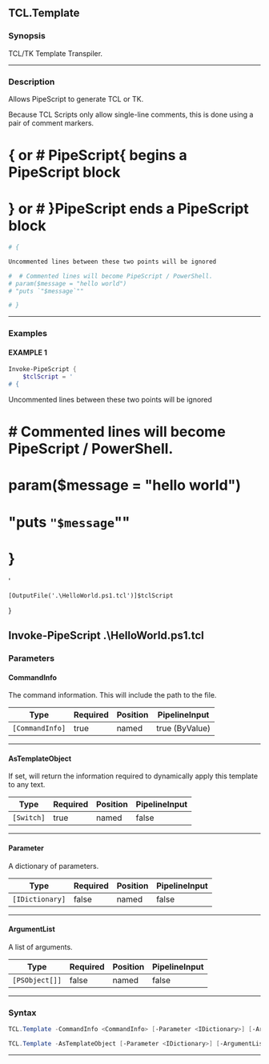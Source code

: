 TCL.Template
------------
### Synopsis
TCL/TK Template Transpiler.

---
### Description

Allows PipeScript to generate TCL or TK.

Because TCL Scripts only allow single-line comments, this is done using a pair of comment markers.

# { or # PipeScript{  begins a PipeScript block

# } or # }PipeScript  ends a PipeScript block

~~~tcl    
# {

Uncommented lines between these two points will be ignored

#  # Commented lines will become PipeScript / PowerShell.
# param($message = "hello world")
# "puts `"$message`""

# }
~~~

---
### Examples
#### EXAMPLE 1
```PowerShell
Invoke-PipeScript {
    $tclScript = '    
# {
```
Uncommented lines between these two points will be ignored

#  # Commented lines will become PipeScript / PowerShell.
# param($message = "hello world")
# "puts `"$message`""

# }
'

    [OutputFile('.\HelloWorld.ps1.tcl')]$tclScript
}

Invoke-PipeScript .\HelloWorld.ps1.tcl
---
### Parameters
#### **CommandInfo**

The command information.  This will include the path to the file.






|Type           |Required|Position|PipelineInput |
|---------------|--------|--------|--------------|
|`[CommandInfo]`|true    |named   |true (ByValue)|



---
#### **AsTemplateObject**

If set, will return the information required to dynamically apply this template to any text.






|Type      |Required|Position|PipelineInput|
|----------|--------|--------|-------------|
|`[Switch]`|true    |named   |false        |



---
#### **Parameter**

A dictionary of parameters.






|Type           |Required|Position|PipelineInput|
|---------------|--------|--------|-------------|
|`[IDictionary]`|false   |named   |false        |



---
#### **ArgumentList**

A list of arguments.






|Type          |Required|Position|PipelineInput|
|--------------|--------|--------|-------------|
|`[PSObject[]]`|false   |named   |false        |



---
### Syntax
```PowerShell
TCL.Template -CommandInfo <CommandInfo> [-Parameter <IDictionary>] [-ArgumentList <PSObject[]>] [<CommonParameters>]
```
```PowerShell
TCL.Template -AsTemplateObject [-Parameter <IDictionary>] [-ArgumentList <PSObject[]>] [<CommonParameters>]
```
---

